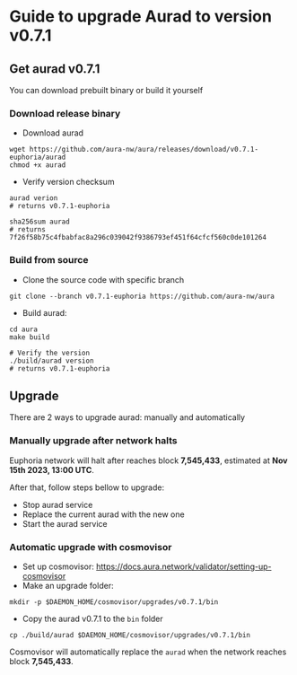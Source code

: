 # Guide to upgrade Aurad to version v0.7.1

## Get aurad v0.7.1

You can download prebuilt binary or build it yourself
### Download release binary

- Download aurad
```
wget https://github.com/aura-nw/aura/releases/download/v0.7.1-euphoria/aurad
chmod +x aurad
```
- Verify version checksum
```
aurad verion
# returns v0.7.1-euphoria

sha256sum aurad
# returns 7f26f58b75c4fbabfac8a296c039042f9386793ef451f64cfcf560c0de101264
```

### Build from source
- Clone the source code with specific branch

```
git clone --branch v0.7.1-euphoria https://github.com/aura-nw/aura
```

- Build aurad:
```
cd aura
make build

# Verify the version
./build/aurad version
# returns v0.7.1-euphoria
```
## Upgrade

There are 2 ways to upgrade aurad: manually and automatically

### Manually upgrade after network halts

Euphoria network will halt after reaches block **7,545,433**, estimated at **Nov 15th 2023, 13:00 UTC**.

After that, follow steps bellow to upgrade:
- Stop aurad service
- Replace the current aurad with the new one
- Start the aurad service

### Automatic upgrade with cosmovisor
- Set up cosmovisor: https://docs.aura.network/validator/setting-up-cosmovisor
- Make an upgrade folder:
```
mkdir -p $DAEMON_HOME/cosmovisor/upgrades/v0.7.1/bin
```
- Copy the aurad v0.7.1 to the `bin` folder
```
cp ./build/aurad $DAEMON_HOME/cosmovisor/upgrades/v0.7.1/bin
```

Cosmovisor will automatically replace the `aurad` when the network reaches block **7,545,433**.
